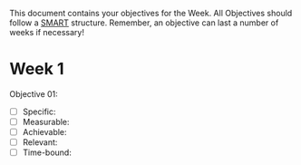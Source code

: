 This document contains your objectives for the Week. All Objectives should follow a [SMART](https://www.forbes.com/advisor/business/smart-goals/) structure. Remember, an objective can last a number of weeks if necessary!


# Week 1

Objective 01:

- [ ] Specific:
- [ ] Measurable:
- [ ] Achievable:
- [ ] Relevant:
- [ ] Time-bound: